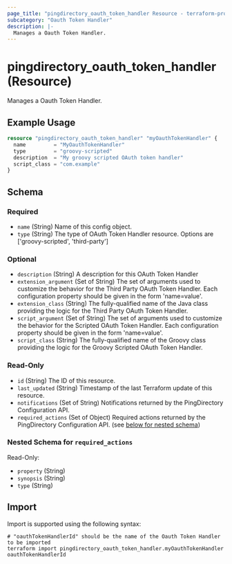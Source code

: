 ```yaml
---
page_title: "pingdirectory_oauth_token_handler Resource - terraform-provider-pingdirectory"
subcategory: "Oauth Token Handler"
description: |-
  Manages a Oauth Token Handler.
---
```


# pingdirectory_oauth_token_handler (Resource)

Manages a Oauth Token Handler.

## Example Usage

```terraform
resource "pingdirectory_oauth_token_handler" "myOauthTokenHandler" {
  name         = "MyOauthTokenHandler"
  type         = "groovy-scripted"
  description  = "My groovy scripted OAuth token handler"
  script_class = "com.example"
}
```

<!-- schema generated by tfplugindocs -->
## Schema

### Required

- `name` (String) Name of this config object.
- `type` (String) The type of OAuth Token Handler resource. Options are ['groovy-scripted', 'third-party']

### Optional

- `description` (String) A description for this OAuth Token Handler
- `extension_argument` (Set of String) The set of arguments used to customize the behavior for the Third Party OAuth Token Handler. Each configuration property should be given in the form 'name=value'.
- `extension_class` (String) The fully-qualified name of the Java class providing the logic for the Third Party OAuth Token Handler.
- `script_argument` (Set of String) The set of arguments used to customize the behavior for the Scripted OAuth Token Handler. Each configuration property should be given in the form 'name=value'.
- `script_class` (String) The fully-qualified name of the Groovy class providing the logic for the Groovy Scripted OAuth Token Handler.

### Read-Only

- `id` (String) The ID of this resource.
- `last_updated` (String) Timestamp of the last Terraform update of this resource.
- `notifications` (Set of String) Notifications returned by the PingDirectory Configuration API.
- `required_actions` (Set of Object) Required actions returned by the PingDirectory Configuration API. (see [below for nested schema](#nestedatt--required_actions))

<a id="nestedatt--required_actions"></a>
### Nested Schema for `required_actions`

Read-Only:

- `property` (String)
- `synopsis` (String)
- `type` (String)

## Import

Import is supported using the following syntax:

```shell
# "oauthTokenHandlerId" should be the name of the Oauth Token Handler to be imported
terraform import pingdirectory_oauth_token_handler.myOauthTokenHandler oauthTokenHandlerId
```

